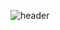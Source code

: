 ![header](https://capsule-render.vercel.app/api?type=wave&color=auto&height=300&section=header&text=Kwak_Ihn_Jung&fontSize=90)
